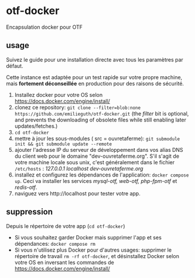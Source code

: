 # otf-docker
Encapsulation docker pour OTF

## usage

Suivez le guide pour une installation directe avec tous les paramètres par défaut.

Cette instance est adaptée pour un test rapide sur votre propre machine, mais **fortement déconseillée** en production pour des raisons de sécurité.

1. Installez docker pour votre OS selon https://docs.docker.com/engine/install/
1. clonez ce repository: ```git clone --filter=blob:none https://github.com/emilieguth/otf-docker.git```  (the _filter_ bit is optional, and prevents the downloading of obsolete files while still enabling later updates/fetches.)
1. ```cd otf-docker```
1. mettre à jour les sous-modules ( src = ouvretaferme): ```git submodule init && git submodule update --remote```
1. ajouter l'adresse IP du serveur de développement dans vos alias DNS du client web pour le domaine "dev-ouvretaferme.org". S'il s'agit de votre machine locale sous unix, c'est généralement dans le fichier ```/etc/hosts``` : _127.0.0.1	localhost  dev-ouvretaferme.org_
1. installez et configurez les dépendances de l'application: ```docker compose up```. Ceci va installer les services _mysql-otf, web-otf, php-fpm-otf_ et _redis-otf_.
1. naviguez vers http://localhost pour tester votre app.


## suppression

Depuis le répertoire de votre app (```cd otf-docker```)
 
- Si vous souhaitez garder Docker mais supprimer l'app et ses dépendances: ```docker compose rm```
- Si vous n'utilisez plus Docker pour d'autres usages: supprimer le répertoire de travail ```rm -rf otf-docker```, et désinstallez Docker selon votre OS en inversant les commandes de https://docs.docker.com/engine/install/


